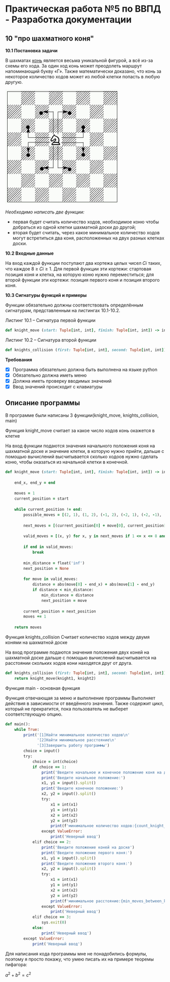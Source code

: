 # **Практическая работа №5 по ВВПД - Разработка документации**
## **10 "про шахматного коня"**
**10.1 Постановка задачи**

В шахматах [конь](https://ru.wikipedia.org/wiki/Конь_(шахматы)) является весьма уникальной фигурой, а всё из-за схемы
его хода. За один ход конь может преодолеть маршрут
напоминающий букву «Г». Также математически доказано, что конь за
некоторое количество ходов может из любой клетки попасть в любую другую.

![image_add](https://github.com/Upa2sdo2l/VVPD4/blob/main/Шахматный-конь-картинка-для-детей-рисунок004.jpg)

_Необходимо написать две функции:_
- первая будет считать количество ходов, необходимое коню чтобы
добраться из одной клетки шахматной доски до другой;
- вторая будет считать, через какое минимальное количество ходов могут
встретиться два коня, расположенных на двух разных клетках доски.

**10.2 Входные данные**

На вход каждой функции поступают два кортежа целых чисел 𝐶𝑖 таких, что
каждое 8 ≥ 𝐶𝑖 ≥ 1. Для первой функции эти кортежи: стартовая позиция коня и
клетка, на которую коню нужно переместиться; для второй функции эти
кортежи: позиция первого коня и позиция второго коня.

**10.3 Сигнатуры функций и примеры**

Функции обязательно должны соответствовать определённым сигнатурам,
представленным на листингах 10.1-10.2.

Листинг 10.1 – Сигнатура первой функции

```ruby
def knight_move (start: Tuple[int, int], finish: Tuple[int, int]) -> int:
```

Листинг 10.2 – Сигнатура второй функции

```ruby
def knights_collision (first: Tuple[int, int], second: Tuple[int, int]) -> int:
```
**Требования**

- [x] Программа обязательно должна быть выполнена на языке python
- [x] Обязательно должна иметь меню
- [x] Должна иметь проверку вводимых значений
- [x] Ввод значений происходит с клавиатуры

## **Описание программы**

В программе были написаны 3 функции(knight_move, knights_collision, main)

Функция knight_move считает за какое число ходов конь окажется в клетке

На вход функции подаются значения начального положения коня на шахматной доске
и значение клетки, в которую нужно прийти, дальше с помощью вычислений высчитывается
сколько ходоов нужно сделать коню, чтобы оказаться из начальной клетки в конечной.

```ruby
def knight_move (start: Tuple[int, int], finish: Tuple[int, int]) -> int:

    end_x, end_y = end

    moves = 1
    current_position = start

    while current_position != end:
        possible_moves = [(2, 1), (1, 2), (-1, 2), (-2, 1), (-2, -1), (-1, -2), (1, -2), (2, -1)]

        next_moves = [(current_position[0] + move[0], current_position[1] + move[1]) for move in possible_moves]

        valid_moves = [(x, y) for x, y in next_moves if 1 <= x <= 8 and 1 <= y <= 8]

        if end in valid_moves:
            break

        min_distance = float('inf')
        next_position = None

        for move in valid_moves:
            distance = abs(move[0] - end_x) + abs(move[1] - end_y)
            if distance < min_distance:
                min_distance = distance
                next_position = move

        current_position = next_position
        moves += 1

    return moves
```
Функция knights_collision Считает количество ходов между двумя конями на шахматной доске

На вход программе подаются значения положения двух коней на шахматной доске
дальше с помощью вычислений высчитывается на расстоянии скольких ходов кони находятся друг от друга.

```ruby
def knights_collision (first: Tuple[int, int], second: Tuple[int, int]) -> int:
    return knight_move(knight1, knight2)
```

Функция main - основная функция

Функция отвечающая за меню и выполнение программы
Выполняет действия в зависимости от введённого значения.
Также содержит цикл, который не прекратится, пока пользователь не выберет соответствующую опцию.

```ruby
def main():
    while True:
        print('[1]Найти минимальное количество ходов\n'
              '[2]Найти минимальное расстояние\n'
              '[3]Завершить работу программы')
        choice = input()
        try:
            choice = int(choice)
            if choice == 1:
                print('Введите начальное и конечное положение коня на доске')
                print('Введите начальное положение:')
                x1, y1 = input().split()
                print('Введите конечное положение:')
                x2, y2 = input().split()
                try:
                    x1 = int(x1)
                    y1 = int(y1)
                    x2 = int(x2)
                    y2 = int(y2)
                    print(f'минимальное количество ходов:{count_knight_moves((x1,y1), (x2,y2))}')
                except ValueError:
                    print('Неверный ввод')
            elif choice == 2:
                print('Введите положение коней на доске')
                print('Введите положение первого коня:')
                x1, y1 = input().split()
                print('Введите положение второго коня:')
                x2, y2 = input().split()
                try:
                    x1 = int(x1)
                    y1 = int(y1)
                    x2 = int(x2)
                    y2 = int(y2)
                    print(f'минимальное расстояние:{min_moves_between_knights((x1, y1), (x2, y2))}')
                except ValueError:
                    print('Неверный ввод')
            elif choice == 3:
                sys.exit(0)
            else:
                print('Неверный ввод')
        except ValueError:
            print('Неверный ввод')
```

Для написания кода программы мне не понадобились формулы, поэтому я просто покажу, что умею писать их на примере теоремы пифагора:

$a^2+b^2=c^2$
